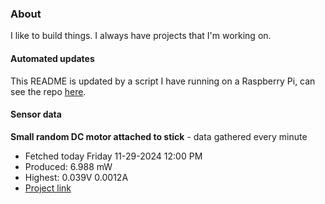 ### About
I like to build things. I always have projects that I'm working on.

#### Automated updates
This README is updated by a script I have running on a Raspberry Pi, can see the repo [here](https://github.com/jdc-cunningham/raspi-git-repo-updater).

#### Sensor data


**Small random DC motor attached to stick** - data gathered every minute
- Fetched today Friday 11-29-2024 12:00 PM
- Produced: 6.988 mW
- Highest: 0.039V 0.0012A
- [Project link](https://github.com/jdc-cunningham/turbine-raspi)